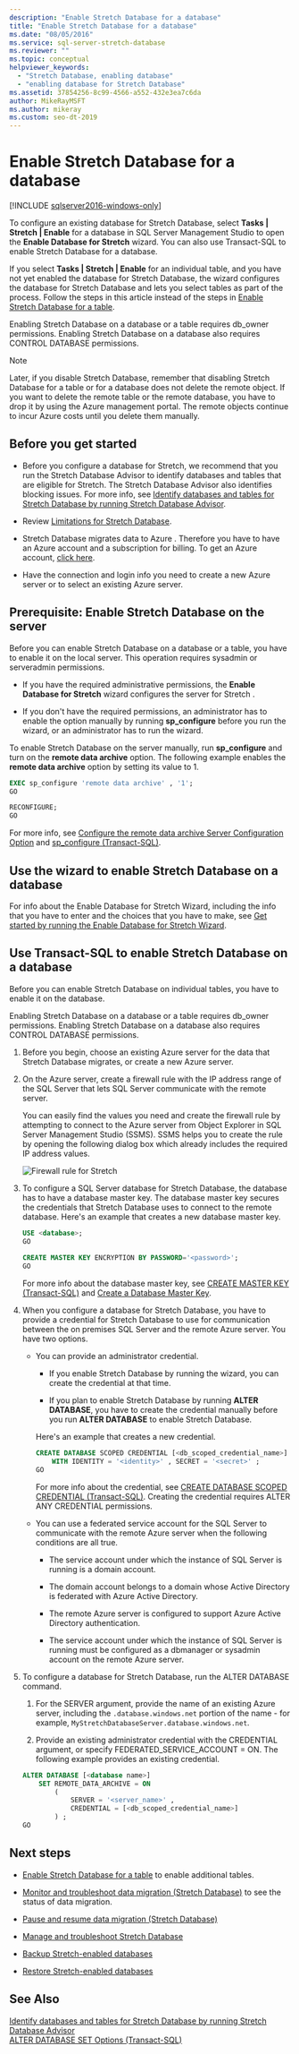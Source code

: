 ```yaml
---
description: "Enable Stretch Database for a database"
title: "Enable Stretch Database for a database"
ms.date: "08/05/2016"
ms.service: sql-server-stretch-database
ms.reviewer: ""
ms.topic: conceptual
helpviewer_keywords: 
  - "Stretch Database, enabling database"
  - "enabling database for Stretch Database"
ms.assetid: 37854256-8c99-4566-a552-432e3ea7c6da
author: MikeRayMSFT
ms.author: mikeray
ms.custom: seo-dt-2019
---
```

# Enable Stretch Database for a database
[!INCLUDE [sqlserver2016-windows-only](../../includes/applies-to-version/sqlserver2016-windows-only.md)]


  To configure an existing database for Stretch Database, select **Tasks | Stretch | Enable** for a database in SQL Server Management Studio to open the **Enable Database for Stretch** wizard. You can also use Transact-SQL to enable Stretch Database for a database.  
  
 If you select **Tasks | Stretch | Enable** for an individual table, and you have not yet enabled the database for Stretch Database, the wizard configures the database for Stretch Database and lets you select tables as part of the process. Follow the steps in this article instead of the steps in [Enable Stretch Database for a table](../../sql-server/stretch-database/enable-stretch-database-for-a-table.md).  
  
 Enabling Stretch Database on  a database or a table requires db_owner permissions. Enabling Stretch Database on a database also requires CONTROL DATABASE permissions.  

> [!NOTE]
> Later, if you disable Stretch Database, remember that disabling Stretch Database for a table or for a database does not delete the remote object. If you want to delete the remote table or the remote database, you have to drop it by using the Azure management portal. The remote objects continue to incur Azure costs until you delete them manually. 
 
## Before you get started  
  
-   Before you configure a database for Stretch, we recommend that you run the Stretch Database Advisor to identify databases and tables that are eligible for Stretch. The Stretch Database Advisor also identifies blocking issues. For more info, see [Identify databases and tables for Stretch Database by running Stretch Database Advisor](../../sql-server/stretch-database/stretch-database-databases-and-tables-stretch-database-advisor.md).  
  
-   Review [Limitations for Stretch Database](../../sql-server/stretch-database/limitations-for-stretch-database.md).  
  
-   Stretch Database migrates data to Azure . Therefore you have to have an Azure account and a subscription for billing. To get an Azure account, [click here](https://azure.microsoft.com/pricing/free-trial/).  
  
-   Have the connection and login info you need to create a new Azure server or to select an existing Azure server.  
  
##  <a name="EnableTSQLServer"></a> Prerequisite: Enable Stretch Database on the server  
 Before you can enable Stretch Database on a database or a table, you have to enable it on the local server. This operation requires sysadmin or serveradmin permissions.  
  
-   If you have the required administrative permissions, the **Enable Database for Stretch** wizard configures the server for Stretch .  
  
-   If you don't have the required permissions,  an administrator has to enable the option manually by running **sp_configure** before you run the wizard, or an administrator has to run the wizard.  
  
 To enable Stretch Database on the server manually, run **sp_configure** and turn on the **remote data archive** option. The following example enables the **remote data archive** option by setting its value to 1.  
  
```sql
EXEC sp_configure 'remote data archive' , '1';  
GO

RECONFIGURE;  
GO  
```  
  
 For more info, see [Configure the remote data archive Server Configuration Option](../../database-engine/configure-windows/configure-the-remote-data-archive-server-configuration-option.md) and [sp_configure &#40;Transact-SQL&#41;](../../relational-databases/system-stored-procedures/sp-configure-transact-sql.md).  
  
##  <a name="Wizard"></a> Use the wizard to enable Stretch Database on a database  
 For info about the Enable Database for Stretch Wizard, including the info that you have to enter and the choices that you have to make, see [Get started by running the Enable Database for Stretch Wizard](../../sql-server/stretch-database/get-started-by-running-the-enable-database-for-stretch-wizard.md).  
  
##  <a name="EnableTSQLDatabase"></a> Use Transact-SQL to enable Stretch Database on a database  
 Before you can enable Stretch Database on individual tables, you have to enable it on the database.  
  
 Enabling Stretch Database on  a database or a table requires db_owner permissions. Enabling Stretch Database on a database also requires CONTROL DATABASE permissions.  
  
1.  Before you begin, choose an existing Azure server for the data that Stretch Database migrates, or create a new Azure server.  
  
2.  On the Azure server, create a firewall rule with the IP address range of the  SQL Server that lets SQL Server communicate with the remote server.  

    You can easily find the values you need and create the firewall rule by attempting to connect to the Azure server from Object Explorer in SQL Server Management Studio (SSMS). SSMS helps you to create the rule by opening the following dialog box which already includes the required IP address values.
    
    ![Firewall rule for Stretch](../../sql-server/stretch-database/media/firewall-rule-for-stretch.png)
  
3.  To configure a SQL Server database for Stretch Database, the database has to have a database master key. The database master key secures the credentials that Stretch Database uses to connect to the remote database. Here's an example that creates a new database master key.  
  
    ```sql  
    USE <database>; 
    GO  
  
    CREATE MASTER KEY ENCRYPTION BY PASSWORD='<password>'; 
    GO
    ```  
    For more info about the database master key, see [CREATE MASTER KEY &#40;Transact-SQL&#41;](../../t-sql/statements/create-master-key-transact-sql.md) and [Create a Database Master Key](../../relational-databases/security/encryption/create-a-database-master-key.md).
    
4.  When you configure a database for Stretch Database, you have to provide a credential for Stretch Database to use for communication between the on premises SQL Server and the remote Azure server. You have two options.  
  
    -   You can  provide an administrator credential.  
  
        -   If you enable Stretch Database by running the wizard, you can create the credential at that time.  
  
        -   If you plan to enable Stretch Database by running **ALTER DATABASE**, you have to create the credential manually before you run **ALTER DATABASE** to enable Stretch Database. 
        
        Here's an example that creates a new credential.
  
        ```sql  
        CREATE DATABASE SCOPED CREDENTIAL [<db_scoped_credential_name>]
            WITH IDENTITY = '<identity>' , SECRET = '<secret>' ;
        GO   
        ```  

         For more info about the credential, see [CREATE DATABASE SCOPED CREDENTIAL &#40;Transact-SQL&#41;](../../t-sql/statements/create-database-scoped-credential-transact-sql.md). Creating the credential requires ALTER ANY CREDENTIAL permissions.  

    -   You can use a federated service account for the SQL Server to communicate with the remote Azure server when the following conditions are all true.  
  
        -   The service account under which the instance of SQL Server is running is a domain account.  
  
        -   The domain account belongs to a domain whose Active Directory is federated with Azure Active Directory.  
  
        -   The remote Azure server is configured to support Azure Active Directory authentication.  
  
        -   The service account under which the instance of SQL Server is running must be configured as a dbmanager or sysadmin account on the remote Azure server.  
  
5.  To configure a database for Stretch Database, run the ALTER DATABASE command.  
  
    1.  For the SERVER argument, provide the name of an existing Azure server, including the `.database.windows.net` portion of the name - for example, `MyStretchDatabaseServer.database.windows.net`.  
  
    2.  Provide an existing administrator credential with the CREDENTIAL argument, or specify FEDERATED_SERVICE_ACCOUNT = ON. The following example provides an existing credential.  
  
    ```sql  
    ALTER DATABASE [<database name>]
        SET REMOTE_DATA_ARCHIVE = ON  
            (  
                SERVER = '<server_name>' ,  
                CREDENTIAL = [<db_scoped_credential_name>]
            ) ;  
    GO
    ```  
  
## Next steps  
-   [Enable Stretch Database for a table](../../sql-server/stretch-database/enable-stretch-database-for-a-table.md) to enable additional tables.  
  
-   [Monitor and troubleshoot data migration &#40;Stretch Database&#41;](../../sql-server/stretch-database/monitor-and-troubleshoot-data-migration-stretch-database.md) to see the status of data migration.  
  
-   [Pause and resume data migration &#40;Stretch Database&#41;](../../sql-server/stretch-database/pause-and-resume-data-migration-stretch-database.md)  
  
-   [Manage and troubleshoot Stretch Database](../../sql-server/stretch-database/manage-and-troubleshoot-stretch-database.md)  
  
-   [Backup Stretch-enabled databases](../../sql-server/stretch-database/backup-stretch-enabled-databases-stretch-database.md)  
  
-   [Restore Stretch-enabled databases](../../sql-server/stretch-database/restore-stretch-enabled-databases-stretch-database.md)  
  
## See Also  
 [Identify databases and tables for Stretch Database by running Stretch Database Advisor](../../sql-server/stretch-database/stretch-database-databases-and-tables-stretch-database-advisor.md)   
 [ALTER DATABASE SET Options &#40;Transact-SQL&#41;](../../t-sql/statements/alter-database-transact-sql-set-options.md)  
  
  
